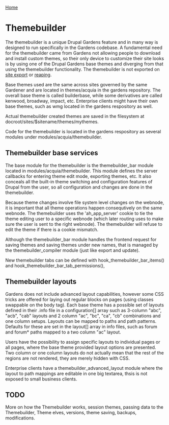 [Home](../index.md)

Themebuilder
============

The themebuilder is a unique Drupal Gardens feature and in many way is designed to run specifically in the Gardens codebase. A fundamental need for the themebuilder came from Gardens not allowing people to download and install custom themes, so their only device to customize their site looks is by using one of the Drupal Gardens base themes and diverging from that using the themebuilder functionality. The themebuilder is not exported on [site export](export.md) or [reaping](reaper.md).

Base themes used are the same across sites governed by the same Gardener and are located in themes/acquia in the gardens repository. The overall base theme is called builderbase, while some derivatives are called kenwood, broadway, impact, etc. Enterprise clients might have their own base themes, such as wmg located in the gardens respository as well.

Actual themebuilder created themes are saved in the filesystem at docroot/sites/$sitename/themes/mythemes.

Code for the themebuilder is located in the gardens respository as several modules under modules/acquia/themebuilder.

Themebuilder base services
--------------------------

The base module for the themebuilder is the themebuilder_bar module located in modules/acquia/themebuilder. This module defines the server callbacks for entering theme edit mode, exporting themes, etc. It also conceals all the built-in theme switching and configuration features of Drupal from the user, so all configuration and changes are done in the themebuilder.

Because theme changes involve file system level changes on the webnode, it is important that all theme operations happen consequtively on the same webnode. The themebuilder uses the 'ah_app_server' cookie to tie the theme editing user to a specific webnode (which later routing uses to make sure the user is sent to the right webnode). The themebuilder will refuse to edit the theme if there is a cookie mismatch.

Although the themebuilder_bar module handles the frontend request for saving themes and saving themes under new names, that is managed by the themebuilder_compiler module (just like export and update).

New themebuilder tabs can be defined with hook_themebuilder_bar_items() and hook_themebuilder_bar_tab_permissions(),

Themebuilder layouts
--------------------

Gardens does not include advanced layout capabilities, however some CSS tricks are offered for laying out regular blocks on pages (using classes swappable on the body tag). Each base theme has a possible set of layouts defined in their .info file in a configuration[] array such as 3-column "abc", "acb", "cab" layouts and 2 column "ac", "bc", "ca", "cb" combinations and one column setups. Layouts can be mapped to paths and path patterns. Defaults for these are set in the layout[] array in info files, such as forum and forum* paths mapped to a two column "ac" layout.

Users have the possibility to assign specific layouts to individual pages or all pages, where the base theme provided layout options are presented. Two column or one column layouts do not actually mean that the rest of the regions are not rendered, they are merely hidden with CSS.

Enterprise clients have a themebuilder_advanced_layout module where the layout to path mappings are editable in one big textarea, thsis is not exposed to small business clients.

TODO
----

More on how the Themebuilder works, session themes, passing data to the Themebuilder, Theme elves, versions, theme saving, backups, modifications.
